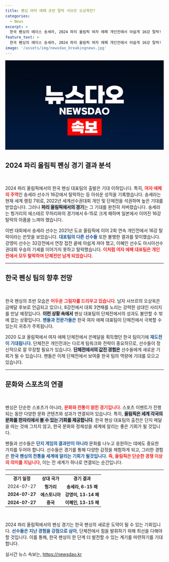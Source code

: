 ```yaml
---
title: 펜싱 여자 에페 초반 탈락 사브르 오상욱만?
categories:
  - News
excerpt: >
  한국 펜싱의 에이스 송세라, 2024 파리 올림픽 여자 에페 개인전에서 아쉽게 16강 탈락! 세계랭킹 7위의 반전이 기대되는 단체전에서의 설욕은 과연 가능할까? 클릭해서 더 알아보세요!
feature_text: >
  한국 펜싱의 에이스 송세라, 2024 파리 올림픽 여자 에페 개인전에서 아쉽게 16강 탈락! 세계랭킹 7위의 반전이 기대되는 단체전에서의 설욕은 과연 가능할까? 클릭해서 더 알아보세요!
image: '/assets/img/newsdao_breakingnews.jpg'
---
```


<p><img src="/assets/img/newsdao_breakingnews.jpg" alt="koreaapp 속보" /></p>

<h2 data-ke-size="size26">2024 파리 올림픽 펜싱 경기 결과 분석</h2>

<p data-ke-size="size16">&nbsp;</p>

<p data-ke-size="size16">2024 파리 올림픽에서의 한국 펜싱 대표팀의 출발은 기대 이하입니다. 특히, <b><span style="color: #ee2323;">여자 에페의 주역</span></b>인 송세라 선수가 16강에서 탈락하는 등 아쉬운 성적을 기록했습니다. 송세라는 현재 세계 랭킹 7위로, 2022년 세계선수권대회 개인 및 단체전을 석권하며 높은 기대를 받았습니다. 그러나 <b><span style="background-color: #21538527;">파리 올림픽에서의 경기</span></b>는 그 기대를 완전히 저버렸습니다. 송세라는 헝가리의 에스테르 무허리와의 경기에서 6-15로 크게 패하며 일본에서 이어진 16강 탈락의 아픔을 느껴야 했습니다.</p>

<p data-ke-size="size16">이번 대회에서 송세라 선수는 2021년 도쿄 올림픽에 이어 2회 연속 개인전에서 16강 탈락이라는 쓴맛을 보았습니다. <b><span style="color: #1a5490;">대표팀의 다른 선수들</span></b> 또한 불행한 결과를 맞이했습니다. 강영미 선수는 32강전에서 연장 접전 끝에 아쉽게 져야 했고, 이혜인 선수도 아시아선수권대회 우승의 기세를 이어가지 못하고 탈락했습니다. <b><span style="color: #ee2323;">이처럼 여자 에페 대표팀은 개인전에서 모두 탈락하며 단체전만 남게 되었습니다</span></b>.</p>

<hr/>

<h2 data-ke-size="size26">한국 펜싱 팀의 향후 전망</h2>

<p data-ke-size="size16">&nbsp;</p>

<p data-ke-size="size16">한국 펜싱의 초반 모습은 <b><span style="color: #ee2323;">어두운 그림자를 드리우고 있습니다</span></b>. 남자 사브르의 오상욱은 금메달 후보로 언급되고 있으나, 8강전에서 대회 3연패를 노리는 강력한 상대인 사리지를 만날 예정입니다. <b><span style="background-color: #21538527;">이런 상황 속에서</span></b> 펜싱 대표팀의 단체전에서의 성과도 불안할 수 밖에 없는 상황입니다. <b><span style="color: #1a5490;">팬들과 전문가들은</span></b> 한국 여자 에페 대표팀이 단체전에서 극복할 수 있는지 귀추가 주목됩니다.</p>

<p data-ke-size="size16">2020 도쿄 올림픽에서 여자 에페 단체전에서 은메달을 획득했던 한국 팀이기에 <b><span style="color: #1a5490;">재도전이 기대됩니다</span></b>. 단체전은 개인전과는 다르게 팀워크와 전략이 중요하므로, 선수들이 정신적으로 잘 무장할 필요가 있습니다. <b><span style="background-color: #21538527;">단체전에서의 값진 경험은</span></b> 선수들에게 새로운 기회가 될 수 있습니다. 팬들은 이제 단체전에서 보여줄 한국 팀의 역량에 기대를 모으고 있습니다.</p>

<hr/>

<h2 data-ke-size="size26">문화와 스포츠의 연결</h2>

<p data-ke-size="size16">&nbsp;</p>

<p data-ke-size="size16">펜싱은 단순한 스포츠가 아니라, <b><span style="color: #ee2323;">문화와 전통이 얽힌 경기입니다</span></b>. 스포츠 이벤트가 진행되는 동안 다양한 문화 콘텐츠와 성과가 연결되어 있습니다. 특히, <b><span style="background-color: #21538527;">올림픽은 세계 각국의 문화를 한자리에서 볼 수 있는 기회를 제공합니다</span></b>. 한국 펜싱 대표팀의 출전은 단지 메달을 따는 것에 그치지 않고, 한국 문화와 정체성을 세계에 알리는 좋은 기회가 될 것입니다.</p>

<p data-ke-size="size16">팬들과 선수들은 <b><span style="color: #1a5490;">단지 게임의 결과만이 아니라</span></b> 문화를 나누고 응원하는 데에도 중요한 가치를 두어야 합니다. 선수들은 경기를 통해 다양한 감정을 체험하게 되고, 그러한 경험은 <b><span style="color: #1a5490;">한국 펜싱의 전통을 세계에 알리는 기회가 될것입니다</span></b>. <b><span style="color: #ee2323;">즉, 올림픽은 단순한 경쟁 이상의 의미를 지닙니다</span></b>, 이는 전 세계가 하나로 연결되는 순간입니다.</p>

<hr/>

<table style="width: 100%; border-collapse: collapse;">
    <tr>
        <td style="text-align: center; height: 17px;"><b>경기 일정</b></td>
        <td style="text-align: center; height: 17px;"><b>상대 국가</b></td>
        <td style="text-align: center; height: 17px;"><b>경기 결과</b></td>
    </tr>
    <tr>
        <td style="text-align: center; height: 17px;">2024-07-27</td>
        <td style="text-align: center; height: 17px;"><b>헝가리</b></td>
        <td style="text-align: center; height: 17px;"><b>송세라, 6-15 패</b></td>
    </tr>
    <tr>
        <td style="text-align: center; height: 17px;"><b>2024-07-27</b></td>
        <td style="text-align: center; height: 17px;"><b>에스토니아</b></td>
        <td style="text-align: center; height: 17px;"><b>강영미, 13-14 패</b></td>
    </tr>
    <tr>
        <td style="text-align: center; height: 17px;"><b>2024-07-27</b></td>
        <td style="text-align: center; height: 17px;"><b>중국</b></td>
        <td style="text-align: center; height: 17px;"><b>이혜인, 13-15 패</b></td>
    </tr>
</table>

<p data-ke-size="size16">&nbsp;</p>

<p data-ke-size="size16">2024 파리 올림픽에서의 펜싱 경기는 한국 펜싱의 새로운 도약이 될 수 있는 기회입니다. <b><span style="color: #1a5490;">선수들은 지난 경험을 강점으로 삼아</span></b>, 단체전에서 힘을 발휘하기 위해 최선을 다해야 할 것입니다. 이를 통해, 한국 펜싱이 한 단계 더 발전할 수 있는 계기를 마련하기를 기대합니다.</p>
실시간 뉴스 속보는, <a href="https://newsdao.kr" rel="dofollow">https://newsdao.kr</a>



